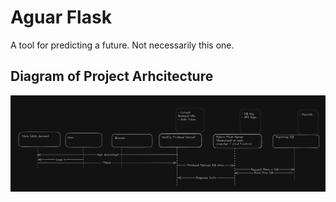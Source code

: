 # Aguar Flask
A tool for predicting a future. Not necessarily this one. 

## Diagram of Project Arhcitecture
![Image of architecture](/github/diagram.png)
